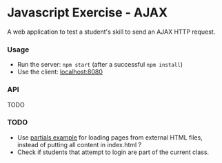 # Javascript Exercise - AJAX

A web application to test a student's skill to send an AJAX HTTP request.

### Usage

- Run the server: `npm start` (after a successful `npm install`)
- Use the client: [localhost:8080](http://localhost:8080)

### API

TODO

### TODO

- Use [partials example](https://github.com/visionmedia/page.js/tree/master/examples/partials) for loading pages from external HTML files, instead of putting all content in index.html ?
- Check if students that attempt to login are part of the current class.
